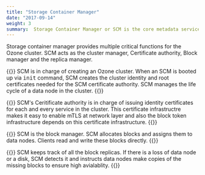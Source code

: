 ```yaml
---
title: "Storage Container Manager"
date: "2017-09-14"
weight: 3
summary:  Storage Container Manager or SCM is the core metadata service of Ozone. SCM provides a distributed block layer for Ozone.
---
```

<!---
  Licensed to the Apache Software Foundation (ASF) under one or more
  contributor license agreements.  See the NOTICE file distributed with
  this work for additional information regarding copyright ownership.
  The ASF licenses this file to You under the Apache License, Version 2.0
  (the "License"); you may not use this file except in compliance with
  the License.  You may obtain a copy of the License at

      http://www.apache.org/licenses/LICENSE-2.0

  Unless required by applicable law or agreed to in writing, software
  distributed under the License is distributed on an "AS IS" BASIS,
  WITHOUT WARRANTIES OR CONDITIONS OF ANY KIND, either express or implied.
  See the License for the specific language governing permissions and
  limitations under the License.
-->

Storage container manager provides multiple critical functions for the Ozone
cluster.  SCM acts as the cluster manager, Certificate authority, Block
manager and the replica manager.

{{<card title="Cluster Management" icon="tasks">}}
SCM is in charge of creating an Ozone cluster. When an SCM is booted up via <kbd>init</kbd> command, SCM creates the cluster identity and root certificates needed for the SCM certificate authority. SCM manages the life cycle of a data node in the cluster.
{{</card>}}

{{<card title="Service Identity Management" icon="eye-open">}}
SCM's Ceritificate authority is in
charge of issuing identity certificates for each and every
service in the cluster. This certificate infrastructre makes
it easy to enable mTLS at network layer and also the block
token infrastructure depends on this certificate infrastructure.
{{</card>}}

{{<card title="Block Management" icon="th">}}
SCM is the block manager. SCM
allocates blocks and assigns them to data nodes. Clients
read and write these blocks directly.
{{</card>}}


{{<card title="Replica Management" icon="link">}}
SCM keeps track of all the block
replicas. If there is a loss of data node or a disk, SCM
detects it and instructs data nodes make copies of the
missing blocks to ensure high avialablity.
{{</card>}}

